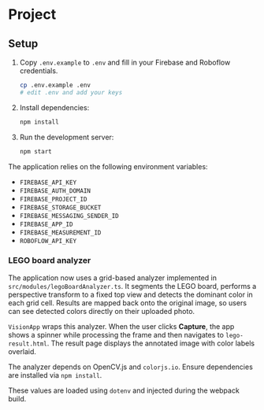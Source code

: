 # Project

## Setup

1. Copy `.env.example` to `.env` and fill in your Firebase and Roboflow credentials.
   ```bash
   cp .env.example .env
   # edit .env and add your keys
   ```
2. Install dependencies:
   ```bash
   npm install
   ```
3. Run the development server:
   ```bash
   npm start
   ```

The application relies on the following environment variables:

- `FIREBASE_API_KEY`
- `FIREBASE_AUTH_DOMAIN`
- `FIREBASE_PROJECT_ID`
- `FIREBASE_STORAGE_BUCKET`
- `FIREBASE_MESSAGING_SENDER_ID`
- `FIREBASE_APP_ID`
- `FIREBASE_MEASUREMENT_ID`
- `ROBOFLOW_API_KEY`

### LEGO board analyzer

The application now uses a grid-based analyzer implemented in
`src/modules/legoBoardAnalyzer.ts`. It segments the LEGO board, performs a
perspective transform to a fixed top view and detects the dominant color in
each grid cell. Results are mapped back onto the original image, so users can
see detected colors directly on their uploaded photo.

`VisionApp` wraps this analyzer. When the user clicks **Capture**, the app
shows a spinner while processing the frame and then navigates to
`lego-result.html`. The result page displays the annotated image with color
labels overlaid.

The analyzer depends on OpenCV.js and `colorjs.io`. Ensure dependencies are
installed via `npm install`.

These values are loaded using `dotenv` and injected during the webpack build.

